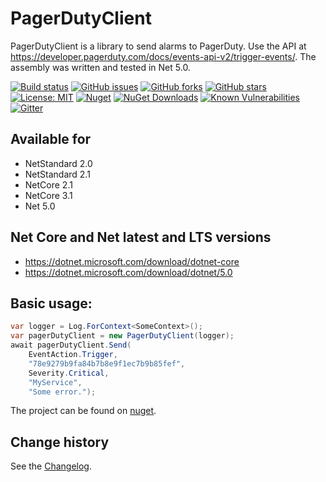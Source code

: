 PagerDutyClient
====================================

PagerDutyClient is a library to send alarms to PagerDuty. Use the API at https://developer.pagerduty.com/docs/events-api-v2/trigger-events/.
The assembly was written and tested in Net 5.0.

[![Build status](https://ci.appveyor.com/api/projects/status/4tkko56irgvnh0w9?svg=true)](https://ci.appveyor.com/project/SeppPenner/pagerdutyclient)
[![GitHub issues](https://img.shields.io/github/issues/SeppPenner/PagerDutyClient.svg)](https://github.com/SeppPenner/PagerDutyClient/issues)
[![GitHub forks](https://img.shields.io/github/forks/SeppPenner/PagerDutyClient.svg)](https://github.com/SeppPenner/PagerDutyClient/network)
[![GitHub stars](https://img.shields.io/github/stars/SeppPenner/PagerDutyClient.svg)](https://github.com/SeppPenner/PagerDutyClient/stargazers)
[![License: MIT](https://img.shields.io/badge/License-MIT-blue.svg)](https://raw.githubusercontent.com/SeppPenner/PagerDutyClient/master/License.txt)
[![Nuget](https://img.shields.io/badge/PagerDutyClient-Nuget-brightgreen.svg)](https://www.nuget.org/packages/HaemmerElectronics.SeppPenner.PagerDutyClient/)
[![NuGet Downloads](https://img.shields.io/nuget/dt/HaemmerElectronics.SeppPenner.PagerDutyClient.svg)](https://www.nuget.org/packages/HaemmerElectronics.SeppPenner.PagerDutyClient/)
[![Known Vulnerabilities](https://snyk.io/test/github/SeppPenner/PagerDutyClient/badge.svg)](https://snyk.io/test/github/SeppPenner/PagerDutyClient)
[![Gitter](https://badges.gitter.im/PagerDutyClient/community.svg)](https://gitter.im/PagerDutyClient/community?utm_source=badge&utm_medium=badge&utm_campaign=pr-badge)

## Available for
* NetStandard 2.0
* NetStandard 2.1
* NetCore 2.1
* NetCore 3.1
* Net 5.0

## Net Core and Net latest and LTS versions
* https://dotnet.microsoft.com/download/dotnet-core
* https://dotnet.microsoft.com/download/dotnet/5.0

## Basic usage:

```csharp
var logger = Log.ForContext<SomeContext>();
var pagerDutyClient = new PagerDutyClient(logger);
await pagerDutyClient.Send(
    EventAction.Trigger,
    "78e9279b9fa84b7b8e9f1ec7b9b85fef",
    Severity.Critical,
    "MyService",
    "Some error.");
```

The project can be found on [nuget](https://www.nuget.org/packages/HaemmerElectronics.SeppPenner.PagerDutyClient/).

Change history
--------------

See the [Changelog](https://github.com/SeppPenner/PagerDutyClient/blob/master/Changelog.md).
